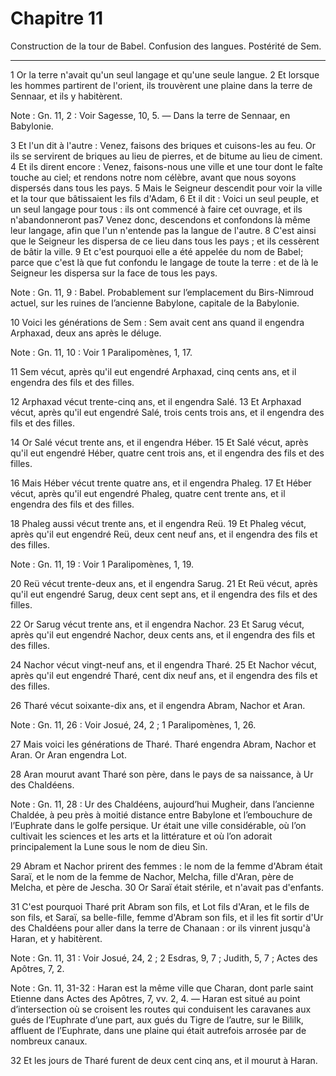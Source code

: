 # Chapitre 11

Construction de la tour de Babel.
Confusion des langues.
Postérité de Sem.

***

1 Or la terre n'avait qu'un seul langage et qu'une seule langue. 2 Et lorsque les hommes partirent de l'orient, ils trouvèrent une plaine dans la terre de Sennaar, et ils y habitèrent.

<span class="bible-note">Note : </span> Gn. 11, 2 : Voir Sagesse, 10, 5. ― Dans la terre de Sennaar, en Babylonie.

3 Et l'un dit à l'autre : Venez, faisons des briques et cuisons-les au feu. Or ils se servirent de briques au lieu de pierres, et de bitume au lieu de ciment. 4 Et ils dirent encore : Venez, faisons-nous une ville et une tour dont le faîte touche au ciel; et rendons notre nom célèbre, avant que nous soyons dispersés dans tous les pays. 5 Mais le Seigneur descendit pour voir la ville et la tour que bâtissaient les fils d'Adam, 6 Et il dit : Voici un seul peuple, et un seul langage pour tous : ils ont commencé à faire cet ouvrage, et ils n'abandonneront pas7 Venez donc, descendons et confondons là même leur langage, afin que l'un n'entende pas la langue de l'autre. 8 C'est ainsi que le Seigneur les dispersa de ce lieu dans tous les pays ; et ils cessèrent de bâtir la ville. 9 Et c'est pourquoi elle a été appelée du nom de Babel; parce que c'est là que fut confondu le langage de toute la terre : et de là le Seigneur les dispersa sur la face de tous les pays.

<span class="bible-note">Note : </span> Gn. 11, 9 : Babel. Probablement sur l’emplacement du Birs-Nimroud actuel, sur les ruines de l’ancienne Babylone, capitale de la Babylonie.


10 Voici les générations de Sem : Sem avait cent ans quand il engendra Arphaxad, deux ans après le déluge.

<span class="bible-note">Note : </span> Gn. 11, 10 : Voir 1 Paralipomènes, 1, 17.


11 Sem vécut, après qu'il eut engendré Arphaxad, cinq cents ans, et il engendra des fils et des filles.


12 Arphaxad vécut trente-cinq ans, et il engendra Salé. 13 Et Arphaxad vécut, après qu'il eut engendré Salé, trois cents trois ans, et il engendra des fils et des filles.


14 Or Salé vécut trente ans, et il engendra Héber. 15 Et Salé vécut, après qu'il eut engendré Héber, quatre cent trois ans, et il engendra des fils et des filles.


16 Mais Héber vécut trente quatre ans, et il engendra Phaleg. 17 Et Héber vécut, après qu'il eut engendré Phaleg, quatre cent trente ans, et il engendra des fils et des filles.


18 Phaleg aussi vécut trente ans, et il engendra Reü. 19 Et Phaleg vécut, après qu'il eut engendré Reü, deux cent neuf ans, et il engendra des fils et des filles.

<span class="bible-note">Note : </span> Gn. 11, 19 : Voir 1 Paralipomènes, 1, 19.


20 Reü vécut trente-deux ans, et il engendra Sarug. 21 Et Reü vécut, après qu'il eut engendré Sarug, deux cent sept ans, et il engendra des fils et des filles.


22 Or Sarug vécut trente ans, et il engendra Nachor. 23 Et Sarug vécut, après qu'il eut engendré Nachor, deux cents ans, et il engendra des fils et des filles.


24 Nachor vécut vingt-neuf ans, et il engendra Tharé. 25 Et Nachor vécut, après qu'il eut engendré Tharé, cent dix neuf ans, et il engendra des fils et des filles.


26 Tharé vécut soixante-dix ans, et il engendra Abram, Nachor et Aran.

<span class="bible-note">Note : </span> Gn. 11, 26 : Voir Josué, 24, 2 ; 1 Paralipomènes, 1, 26.


27 Mais voici les générations de Tharé. Tharé engendra Abram, Nachor et Aran. Or Aran engendra Lot.


28 Aran mourut avant Tharé son père, dans le pays de sa naissance, à Ur des Chaldéens.

<span class="bible-note">Note : </span> Gn. 11, 28 : Ur des Chaldéens, aujourd’hui Mugheir, dans l’ancienne Chaldée, à peu près à moitié distance entre Babylone et l’embouchure de l’Euphrate dans le golfe persique. Ur était une ville considérable, où l’on cultivait les sciences et les arts et la littérature et où l’on adorait principalement la Lune sous le nom de dieu Sin.


29 Abram et Nachor prirent des femmes : le nom de la femme d'Abram était Saraï, et le nom de la femme de Nachor, Melcha, fille d'Aran, père de Melcha, et père de Jescha. 30 Or Saraï était stérile, et n'avait pas d'enfants.


31 C'est pourquoi Tharé prit Abram son fils, et Lot fils d'Aran, et le fils de son fils, et Saraï, sa belle-fille, femme d'Abram son fils, et il les fit sortir d'Ur des Chaldéens pour aller dans la terre de Chanaan : or ils vinrent jusqu'à Haran, et y habitèrent.

<span class="bible-note">Note : </span> Gn. 11, 31 : Voir Josué, 24, 2 ; 2 Esdras, 9, 7 ; Judith, 5, 7 ; Actes des Apôtres, 7, 2.

<span class="bible-note">Note : </span> Gn. 11, 31-32 : Haran est la même ville que Charan, dont parle saint Etienne dans Actes des Apôtres, 7, vv. 2, 4. ― Haran est situé au point d’intersection où se croisent les routes qui conduisent les caravanes aux gués de l’Euphrate d’une part, aux gués du Tigre de l’autre, sur le Bililk, affluent de l’Euphrate, dans une plaine qui était autrefois arrosée par de nombreux canaux.


32 Et les jours de Tharé furent de deux cent cinq ans, et il mourut à Haran.

